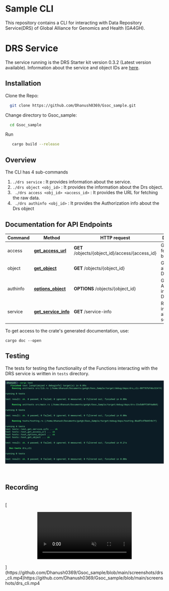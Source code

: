 # Sample CLI

This repository contains a CLI for interacting with Data Repository Service(DRS) of Global Alliance for Genomics and Health (GA4GH).

# DRS Service

The service running is the DRS Starter kit version 0.3.2 (Latest version available). Information about the service and object IDs are [here](https://starterkit.ga4gh.org/docs/starter-kit-apis/drs/drs_test_dataset).

## Installation
Clone the Repo:
```bash
  git clone https://github.com/Dhanush0369/Gsoc_sample.git
```
Change directory to Gsoc_sample:
```bash
  cd Gsoc_sample
```
Run
```bash
   cargo build --release
```

## Overview
The CLI has 4 sub-commands 

1. ```./drs service``` : It provides information about the service.
2. ```./drs object <obj_id>``` : It provides the information about the Drs object. 
3. ``` ./drs access <obj_id> <access_id>``` : It provides the URL for fetching the raw data. 
4. ``` ./drs authinfo <obj_id>``` : It provides the Authorization info about the Drs object


## Documentation for API Endpoints

Command | Method | HTTP request | Description
------------ | ------------- | ------------- | -------------
access | [**get_access_url**](docs/ObjectsApi.md#get_access_url) | **GET** /objects/{object_id}/access/{access_id} | Get a URL for fetching bytes
object | [**get_object**](docs/ObjectsApi.md#get_object) | **GET** /objects/{object_id} | Get info about a DrsObject.
authinfo | [**options_object**](docs/ObjectsApi.md#options_object) | **OPTIONS** /objects/{object_id} | Get Authorization info about a DrsObject.
service | [**get_service_info**](docs/ServiceInfoApi.md#get_service_info) | **GET** /service-info | Retrieve information about this service

To get access to the crate's generated documentation, use:

```
cargo doc --open
```

## Testing
The tests for testing the functionality of the Functions interacting with the DRS service is written in ``tests`` directory.
<br/>
<p align="center"> <img src="./screenshots/drs_tests.png"/></p>
<br/>


## Recording
<br/>
[<p align="center"> <video controls autoplay loop muted src="./screenshots/drs_cli.mp4"></video> </p>](https://github.com/Dhanush0369/Gsoc_sample/blob/main/screenshots/drs_cli.mp4)https://github.com/Dhanush0369/Gsoc_sample/blob/main/screenshots/drs_cli.mp4



